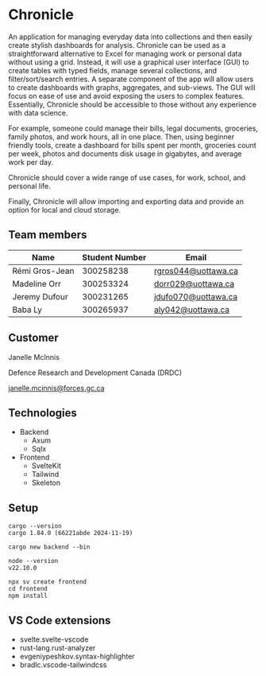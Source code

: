 # Chronicle

An application for managing everyday data into collections and then easily create stylish dashboards for analysis. Chronicle can be used as a straightforward alternative to Excel for managing work or personal data without using a grid. Instead, it will use a graphical user interface (GUI) to create tables with typed fields, manage several collections, and filter/sort/search entries. A separate component of the app will allow users to create dashboards with graphs, aggregates, and sub-views. The GUI will focus on ease of use and avoid exposing the users to complex features. Essentially, Chronicle should be accessible to those without any experience with data science.

For example, someone could manage their bills, legal documents, groceries, family photos, and work hours, all in one place. Then, using beginner friendly tools, create a dashboard for bills spent per month, groceries count per week, photos and documents disk usage in gigabytes, and average work per day.

Chronicle should cover a wide range of use cases, for work, school, and personal life.

Finally, Chronicle will allow importing and exporting data and provide an option for local and cloud storage.

## Team members

| Name           | Student Number | Email               |
| -------------- | -------------- | ------------------- |
| Rémi Gros-Jean | 300258238      | rgros044@uottawa.ca |
| Madeline Orr   | 300253324      | dorr029@uottawa.ca  |
| Jeremy Dufour  | 300231265      | jdufo070@uottawa.ca |
| Baba Ly        | 300265937      | aly042@uottawa.ca   |

## Customer

Janelle McInnis

Defence Research and Development Canada (DRDC)

janelle.mcinnis@forces.gc.ca

## Technologies

- Backend
  - Axum
  - Sqlx
- Frontend
  - SvelteKit
  - Tailwind
  - Skeleton


## Setup

```
cargo --version
cargo 1.84.0 (66221abde 2024-11-19)
```

```
cargo new backend --bin
```

```
node --version
v22.10.0
```

```
npx sv create frontend
cd frontend
npm install
```

## VS Code extensions

- svelte.svelte-vscode
- rust-lang.rust-analyzer
- evgeniypeshkov.syntax-highlighter
- bradlc.vscode-tailwindcss

